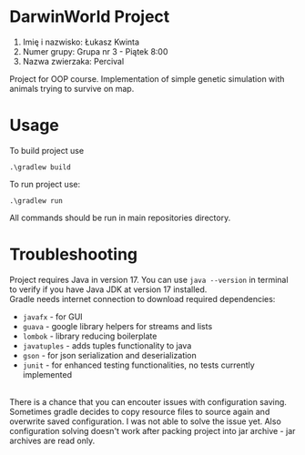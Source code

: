 # DarwinWorld Project

1. Imię i nazwisko: Łukasz Kwinta
2. Numer grupy: Grupa nr 3 - Piątek 8:00
3. Nazwa zwierzaka: Percival

Project for OOP course. Implementation of simple genetic simulation with animals trying to survive on map.

# Usage
To build project use 
```
.\gradlew build
```
To run project use:
```
.\gradlew run 
```

All commands should be run in main repositories directory.

# Troubleshooting
Project requires Java in version 17. You can use `java --version` in terminal to verify if you have Java JDK at version 17 installed. <br>
Gradle needs internet connection to download required dependencies:
  - `javafx` - for GUI
  - `guava` - google library helpers for streams and lists
  - `lombok` - library reducing boilerplate
  - `javatuples` - adds tuples functionality to java
  - `gson` - for json serialization and deserialization
  - `junit` - for enhanced testing functionalities, no tests currently implemented
<br>
There is a chance that you can encouter issues with configuration saving. Sometimes gradle decides to copy resource files to source again and overwrite
saved configuration. I was not able to solve the issue yet. Also configuration solving doesn't work after packing project into jar archive - jar archives are
read only.
